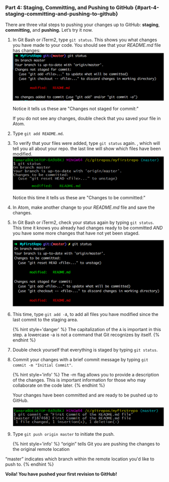 ### Part 4: Staging, Committing, and Pushing to GitHub {#part-4-staging-committing-and-pushing-to-github}

There are three vital steps to pushing your changes up to GitHub: **staging**, **committing,** and **pushing.** Let’s try it now.

1.  In Git Bash or iTerm2, type `git status`.  This shows you what changes you have made to your code. You should see that your _README.md_ file has changes: 
    ![](/images/gitstatusmodified.png)
    
    Notice it tells us these are "Changes not staged for commit:"
    
    If you do not see any changes, double check that you saved your file in Atom.

2. Type `git add README.md`.

3. To verify that your files were added, type `git status` again. , which will tell you all about your repo. the last line will show which files have been modified.<br>
![](../assets/image09.png)

    Notice this time it tells us these are "Changes to be committed:"

4. In Atom, make another change to your _README.md_ file and save the changes.

5. In Git Bash or iTerm2, check your status again by typing `git status`.  This time it knows you already had changes ready to be committed _AND_ you have some more changes that have not yet been staged. 

    ![](/images/gitstatusmultiplechanges.png)

6. This time,  type `git add -A`, to add all files you have modified since the last commit to the staging area.

    {% hint style='danger' %}
The capitalization of the `A` is important in this step.  a lowercase -a is not a command that Git recognizes by itself.
    {% endhint %}

7. Double check yourself that everything is staged by typing `git status`.

7.  Commit your changes with a brief commit message by typing `git commit -m "Initial Commit"`.

    {% hint style='info' %}
The -m flag allows you to provide a description of the changes. This is important information for those who may collaborate on the code later.
    {% endhint %}

    Your changes have been committed and are ready to be pushed up to GitHub.
    
    ![](../assets/image00.png)

3.  Type `git push origin master` to initiate the push.

    {% hint style='info' %}
“origin” tells Git you are pushing the changes to the original remote location

“master” indicates which branch within the remote location you'd like to push to.
    {% endhint %}

**Voila! You have pushed your first revision to GitHub!**
